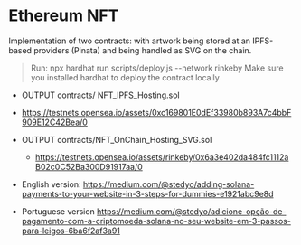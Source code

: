 
# Ethereum NFT

Implementation of two contracts: with artwork being stored at an IPFS-based providers (Pinata) and being handled as SVG on the chain.

> Run: npx hardhat run scripts/deploy.js --network rinkeby
> Make sure you installed hardhat to deploy the contract locally

*  OUTPUT contracts/ NFT_IPFS_Hosting.sol   
  *   https://testnets.opensea.io/assets/0xc169801E0dEf33980b893A7c4bbF909E12C42Bea/0
* OUTPUT contracts/NFT_OnChain_Hosting_SVG.sol 
  *   https://testnets.opensea.io/assets/rinkeby/0x6a3e402da484fc1112aB02c0C52Ba300D91917aa/0



* English version: https://medium.com/@stedyo/adding-solana-payments-to-your-website-in-3-steps-for-dummies-e1921abc9e8d
* Portuguese version https://medium.com/@stedyo/adicione-opção-de-pagamento-com-a-criptomoeda-solana-no-seu-website-em-3-passos-para-leigos-6ba6f2af3a91

